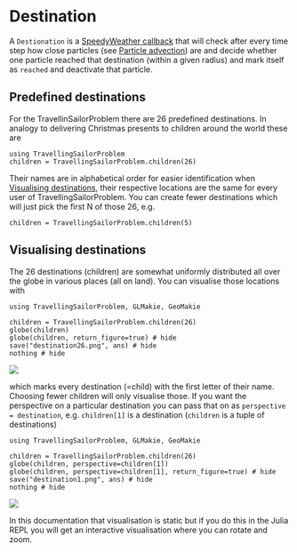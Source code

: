 # Destination

A `Destionation` is a
[SpeedyWeather callback](https://speedyweather.github.io/SpeedyWeatherDocumentation/dev/callbacks/#Callbacks)
that will check after every time step how close particles
(see [Particle advection](https://speedyweather.github.io/SpeedyWeatherDocumentation/dev/particles/))
are and decide whether one particle reached that destination (within a given radius) and mark itself as `reached`
and deactivate that particle.

## Predefined destinations

For the TravellinSailorProblem there are 26 predefined destinations. In analogy to delivering Christmas
presents to children around the world these are

```@example destination
using TravellingSailorProblem
children = TravellingSailorProblem.children(26)
```

Their names are in alphabetical order for easier identification when [Visualising destinations](@ref),
their respective locations are the same for every user of TravellingSailorProblem. 
You can create fewer destinations which will just pick the first N of those 26, e.g.

```@example destination
children = TravellingSailorProblem.children(5)
```

## Visualising destinations

The 26 destinations (children) are somewhat uniformly distributed all over the globe in various places (all on land).
You can visualise those locations with

```@example destination
using TravellingSailorProblem, GLMakie, GeoMakie

children = TravellingSailorProblem.children(26)
globe(children)
globe(children, return_figure=true) # hide
save("destination26.png", ans) # hide
nothing # hide
```
![](destination26.png)

which marks every destination (=child) with the first letter of their name. Choosing fewer children will
only visualise those. If you want the perspective on a particular destination you can pass that on as
`perspective = destination`, e.g. `children[1]` is a destination (`children` is a tuple of destinations)

```@example destination
using TravellingSailorProblem, GLMakie, GeoMakie

children = TravellingSailorProblem.children(26)
globe(children, perspective=children[1])
globe(children, perspective=children[1], return_figure=true) # hide
save("destination1.png", ans) # hide
nothing # hide
```
![](destination1.png)




In this documentation that visualisation is static but if you do this in the Julia REPL
you will get an interactive visualisation where you can rotate and zoom.